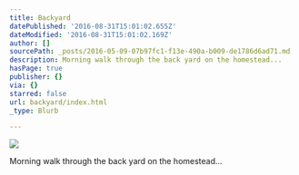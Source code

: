 ```yaml
---
title: Backyard
datePublished: '2016-08-31T15:01:02.655Z'
dateModified: '2016-08-31T15:01:02.169Z'
author: []
sourcePath: _posts/2016-05-09-07b97fc1-f13e-490a-b009-de1786d6ad71.md
description: Morning walk through the back yard on the homestead...
hasPage: true
publisher: {}
via: {}
starred: false
url: backyard/index.html
_type: Blurb

---
```

![](https://the-grid-user-content.s3-us-west-2.amazonaws.com/50ad5269-b122-4996-adc5-a8eb4622a620.jpg)

Morning walk through the back yard on the homestead...